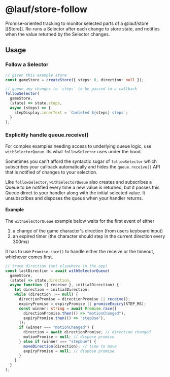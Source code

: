 # @lauf/store-follow

Promise-oriented tracking to monitor selected parts of a @lauf/store [[Store]].
Re-runs a Selector after each change to store state, and notifies when the
value returned by the Selector changes.

## Usage

### Follow a Selector

```typescript
// given this example store
const gameStore = createStore({ steps: 0, direction: null });

// queue any changes to `steps` to be passed to a callback
followSelector(
  gameStore,
  (state) => state.steps,
  async (steps) => {
    stepDisplay.innerText = `Comleted ${steps} steps`;
  }
);
```

### Explicitly handle queue.receive()

For complex examples needing access to underlying queue logic, use
`withSelectorQueue`. Its what `followSelector` uses under the hood.

Sometimes you can't afford the syntactic sugar of `followSelector` which
subscribes your callback automatically and hides the `queue.receive()` API
that is notified of changes to your selection.

Like `followSelector`, `withSelectorQueue` also creates and subscribes a Queue
to be notified every time a new value is returned, but it passes this Queue
direct to your handler along with the initial selected value. It unsubscribes and
disposes the queue when your handler returns.

#### Example

The `withSelectorQueue` example below waits for the first event of either

1. a change of the game character's direction (from users keyboard input)
2. an expired timer (the character should step in the current direction every 300ms)

It has to use `Promise.race()` to handle either the receive or the timeout, whichever comes first.

```typescript
// track direction (set elsewhere in the app)
const lastDirection = await withSelectorQueue(
  gameStore,
  (state) => state.direction,
  async function ({ receive }, initialDirection) {
    let direction = initialDirection;
    while (direction !== null) {
      directionPromise = directionPromise || receive();
      expiryPromise = expiryPromise || promiseExpiry(STEP_MS);
      const winner: string = await Promise.race([
        directionPromise.then(() => "motionChanged"),
        expiryPromise.then(() => "stepDue"),
      ]);
      if (winner === "motionChanged") {
        direction = await directionPromise; // direction changed
        motionPromise = null; // dispose promise
      } else if (winner === "stepDue") {
        moveDirection(direction); // time to move
        expiryPromise = null; // dispose promise
      }
    }
  }
);
```
